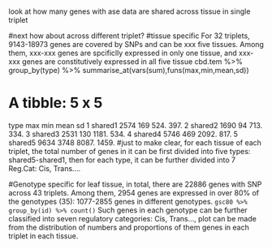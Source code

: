 #
look at how many genes with ase data are shared across tissue in single triplet

#next
how about across different triplet?
#tissue specific
For 32 triplets, 9143-18973 genes are covered by SNPs and can be xxx five tissues. Among them, xxx-xxx genes are spcificlly expressed in only one tissue, and xxx-xxx genes are constitutively expressed in all five tissue
cbd.tem %>% group_by(type) %>% summarise_at(vars(sum),funs(max,min,mean,sd))
# A tibble: 5 x 5
  type      max   min  mean    sd
  <chr>   <dbl> <dbl> <dbl> <dbl>
1 shared1  2574   169  524.  397.
2 shared2  1690    94  713.  334.
3 shared3  2531   130 1181.  534.
4 shared4  5746   469 2092.  817.
5 shared5  9634  3748 8087. 1459. 
#just to make clear, for each tissue of each triplet, the total number of genes in it can be first divided into five types: shared5-shared1, then for each type, it can be further divided into 7 Reg.Cat: Cis, Trans....  

#Genotype specific
for leaf tissue, in total, there are 22886 genes with SNP across 43 triplets. Among them, 2954 genes are expressed in over 80% of the genotypes (35): 1077-2855 genes in different genotypes. `gsc80 %>% group_by(id) %>% count()`
Such genes in each genotype can be further classified into seven regulatory categories: Cis, Trans..., plot can be made from the distribution of numbers and proportions of them genes in each triplet in each tissue.
